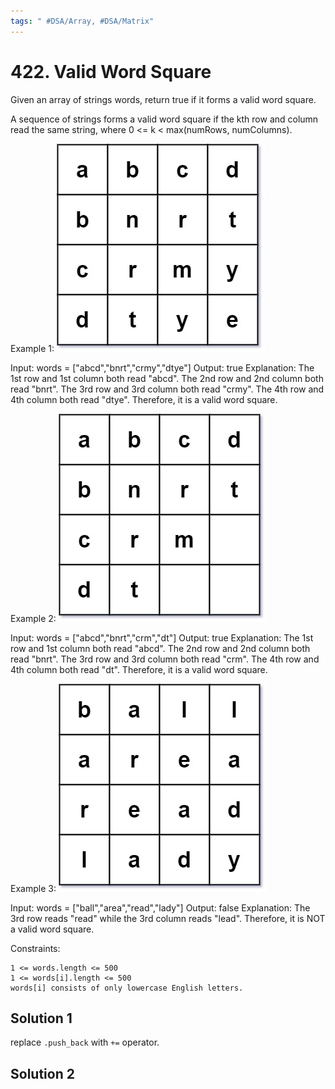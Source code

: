 ```yaml
---
tags: " #DSA/Array, #DSA/Matrix"
---
```

# 422. Valid Word Square
Given an array of strings words, return true if it forms a valid word square.

A sequence of strings forms a valid word square if the kth row and column read the same string, where 0 <= k < max(numRows, numColumns).

 

Example 1:
![Validsq1 Grid](validsq1-grid.jpg)

Input: words = ["abcd","bnrt","crmy","dtye"]
Output: true
Explanation:
The 1st row and 1st column both read "abcd".
The 2nd row and 2nd column both read "bnrt".
The 3rd row and 3rd column both read "crmy".
The 4th row and 4th column both read "dtye".
Therefore, it is a valid word square.

Example 2:
![Validsq2 Grid](validsq2-grid.jpg)

Input: words = ["abcd","bnrt","crm","dt"]
Output: true
Explanation:
The 1st row and 1st column both read "abcd".
The 2nd row and 2nd column both read "bnrt".
The 3rd row and 3rd column both read "crm".
The 4th row and 4th column both read "dt".
Therefore, it is a valid word square.

Example 3:
![Validsq3 Grid](validsq3-grid.jpg)

Input: words = ["ball","area","read","lady"]
Output: false
Explanation:
The 3rd row reads "read" while the 3rd column reads "lead".
Therefore, it is NOT a valid word square.

 

Constraints:

    1 <= words.length <= 500
    1 <= words[i].length <= 500
    words[i] consists of only lowercase English letters.


## Solution 1

replace `.push_back` with `+=` operator.

## Solution 2
